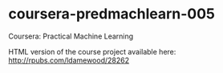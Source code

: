 coursera-predmachlearn-005
==========================

Coursera: Practical Machine Learning

HTML version of the course project available here:
http://rpubs.com/ldamewood/28262
